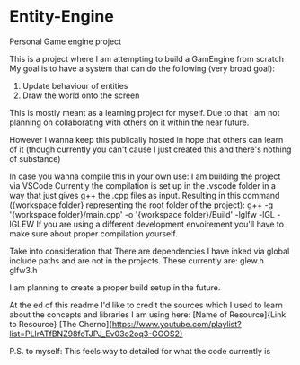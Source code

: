 # Entity-Engine
Personal Game engine project

This is a project where I am attempting to build a GamEngine from scratch
My goal is to have a system that can do the following (very broad goal):
1. Update behaviour of entities
2. Draw the world onto the screen

This is mostly meant as a learning project for myself.
Due to that I am not planning on collaborating with others on it within the near future.

However I wanna keep this publically hosted in hope that others can learn of it
(though currently you can't cause I just created this and there's nothing of substance)


In case you wanna compile this in your own use:
I am building the project via VSCode
Currently the compilation is set up in the .vscode folder in a way that just gives g++ the .cpp files as input.
Resulting in this command ({workspace folder} representing the root folder of the project):
g++ -g '{workspace folder}/main.cpp' -o '{workspace folder}/Build' -lglfw -lGL -lGLEW
If you are using a different development envoirement you'll have to make sure about proper compilation yourself.

Take into consideration that There are dependencies I have inked via global include paths and are not in the projects.
These currently are:
glew.h
glfw3.h

I am planning to create a proper build setup in the future.



At the ed of this readme I'd like to credit the sources which I used to learn about the concepts and libraries I am using here:
[Name of Resource]{Link to Resource}
[The Cherno]{https://www.youtube.com/playlist?list=PLlrATfBNZ98foTJPJ_Ev03o2oq3-GGOS2}






P.S. to myself: This feels way to detailed for what the code currently is
